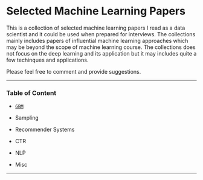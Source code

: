 # Selected Machine Learning Papers

This is a collection of selected machine learning papers I read as a data scientist and it could be used when prepared for interviews. The collections mainly includes papers of influential machine learning approaches which may be beyond the scope of machine learning course. The collections does not focus on the deep learning and its application but it may includes quite a few techinques and applications.

Please feel free to comment and provide suggestions.


***

### Table of Content
* <a href="#h1">`GBM`</a>

* Sampling
* Recommender Systems
* CTR
* NLP
* Misc

***

<a id="head"/>

